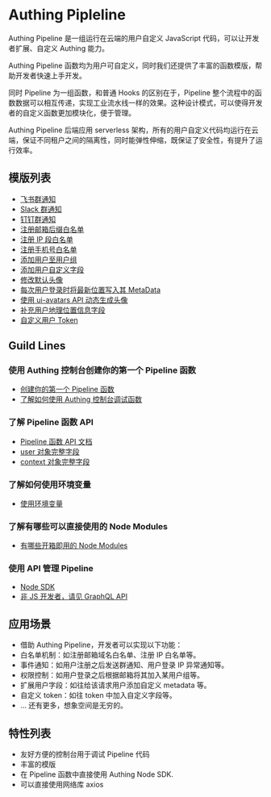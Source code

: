 # Authing Pipleline 

Authing Pipeline 是一组运行在云端的用户自定义 JavaScript 代码，可以让开发者扩展、自定义 Authing 能力。

Authing Pipeline 函数均为用户可自定义，同时我们还提供了丰富的函数模版，帮助开发者快速上手开发。

同时 Pipeline 为一组函数，和普通 Hooks 的区别在于，Pipeline 整个流程中的函数数据可以相互传递，实现工业流水线一样的效果。这种设计模式，可以使得开发者的自定义函数更加模块化，便于管理。

Authing Pipeline 后端应用 serverless 架构，所有的用户自定义代码均运行在云端，保证不同租户之间的隔离性，同时能弹性伸缩，既保证了安全性，有提升了运行效率。

## 模版列表

- [飞书群通知](./src/templates/lark-notify.js)
- [Slack 群通知](./src/templates/slack-notify.js)
- [钉钉群通知](./src/templates/dingtalk-notify.js)
- [注册邮箱后缀白名单](./src/templates/email-domain-whitelist.js)
- [注册 IP 段白名单](./src/templates/ip-range-whitelist.js)
- [注册手机号白名单](./src/templates/phone-whitelist.js)
- [添加用户至用户组](./src/templates/add-user-to-group.js)
- [添加用户自定义字段](./src/templates/persist-metadata.js)
- [修改默认头像](./src/templates/change-default-avatar.js)
- [每次用户登录时将最新位置写入其 MetaData](./src/templates/add-location-to-metadata.js)
- [使用 ui-avatars API 动态生成头像](./src/templates/change-avatar-to-ui-avatars.js)
- [补充用户地理位置信息字段](./src.src/templates/fill-user-address-field.js)
- [自定义用户 Token](./src/templates/add-token-field.js)

## Guild Lines

### 使用 Authing 控制台创建你的第一个 Pipeline 函数

- [创建你的第一个 Pipeline 函数](https://docs.authing.cn/authing/extensibility/pipeline/write-your-first-pipeline-function)
- [了解如何使用 Authing 控制台调试函数](https://docs.authing.cn/authing/extensibility/pipeline/how-to-debug)

### 了解 Pipeline 函数 API

- [Pipeline 函数 API 文档](https://docs.authing.cn/authing/extensibility/pipeline/pipeline-function-api-doc)
- [user 对象完整字段](https://docs.authing.cn/authing/extensibility/pipeline/user-object)
- [context 对象完整字段](https://docs.authing.cn/authing/extensibility/pipeline/context-object)

### 了解如何使用环境变量

- [使用环境变量](https://docs.authing.cn/authing/extensibility/pipeline/env)

### 了解有哪些可以直接使用的 Node Modules

- [有哪些开箱即用的 Node Modules](https://docs.authing.cn/authing/extensibility/pipeline/available-node-modules)


### 使用 API 管理 Pipeline

- [Node SDK](https://docs.authing.cn/authing/extensibility/pipeline/node-sdk)
- [非 JS 开发者，请见 GraphQL API](https://docs.authing.cn/authing/extensibility/pipeline/node-sdk)


## 应用场景

- 借助 Authing Pipeline，开发者可以实现以下功能：
- 白名单机制：如注册邮箱域名白名单、注册 IP 白名单等。
- 事件通知：如用户注册之后发送群通知、用户登录 IP 异常通知等。
- 权限控制：如用户登录之后根据邮箱将其加入某用户组等。
- 扩展用户字段：如往给该请求用户添加自定义 metadata 等。
- 自定义  token：如往 token 中加入自定义字段等。
- ... 还有更多，想象空间是无穷的。

## 特性列表

- 友好方便的控制台用于调试 Pipeline 代码
- 丰富的模版
- 在 Pipeline 函数中直接使用 Authing Node SDK.
- 可以直接使用网络库 axios
